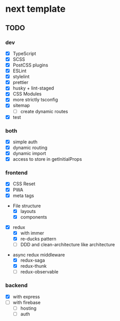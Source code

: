 # next template

## TODO

### dev

- [x] TypeScript
- [x] SCSS
- [x] PostCSS plugins
- [x] ESLint
- [x] stylelint
- [x] prettier
- [x] husky + lint-staged
- [x] CSS Modules
- [x] more strictly tsconfig
- [x] sitemap
  - [ ] create dynamic routes
- [x] test

### both

- [x] simple auth
- [x] dynamic routing
- [x] dynamic import
- [x] access to store in getInitialProps

### frontend

- [x] CSS Reset
- [x] PWA
- [x] meta tags
- File structure
  - [x] layouts
  - [x] components
- [x] redux
  - [x] with immer
  - [x] re-ducks pattern
  - [ ] DDD and clean-architecture like architecture
- async redux middleware
  - [x] redux-saga
  - [x] redux-thunk
  - [ ] redux-observable

### backend

- [x] with express
- [ ] with firebase
  - [ ] hosting
  - [ ] auth
